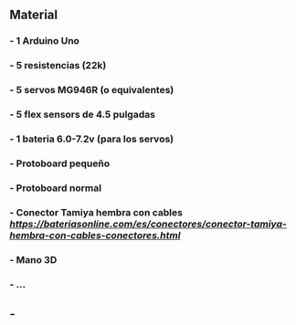 ## Material
### - 1 Arduino Uno
### - 5 resistencias (22k)
### - 5 servos MG946R (o equivalentes)
### - 5 flex sensors de 4.5 pulgadas
### - 1 bateria 6.0-7.2v (para los servos)
### - Protoboard pequeño
### - Protoboard normal
### - Conector Tamiya hembra con cables *<https://bateriasonline.com/es/conectores/conector-tamiya-hembra-con-cables-conectores.html>*

### - Mano 3D
### - ...

## -
